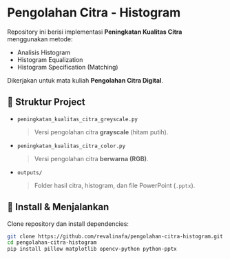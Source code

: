 # Pengolahan Citra - Histogram

Repository ini berisi implementasi **Peningkatan Kualitas Citra** menggunakan metode:
- Analisis Histogram
- Histogram Equalization
- Histogram Specification (Matching)

Dikerjakan untuk mata kuliah **Pengolahan Citra Digital**.

## 📂 Struktur Project
- `peningkatan_kualitas_citra_greyscale.py`  
  > Versi pengolahan citra **grayscale** (hitam putih).  

- `peningkatan_kualitas_citra_color.py`  
  > Versi pengolahan citra **berwarna (RGB)**.  

- `outputs/`  
  > Folder hasil citra, histogram, dan file PowerPoint (`.pptx`).

## 🔧 Install & Menjalankan

Clone repository dan install dependencies:
```bash
git clone https://github.com/revalinafa/pengolahan-citra-histogram.git
cd pengolahan-citra-histogram
pip install pillow matplotlib opencv-python python-pptx

